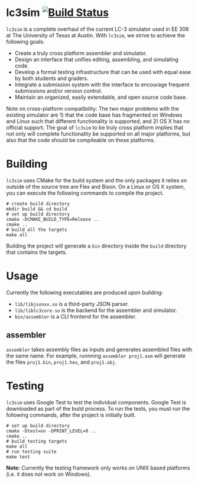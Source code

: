 # lc3sim [![Build Status](https://drone.io/github.com/chiragsakhuja/lc3sim/status.png)](https://drone.io/github.com/chiragsakhuja/lc3sim/latest)
`lc3sim` is a complete overhaul of the current LC-3 simulator used in EE 306 at
The University of Texas at Austin.  With `lc3sim`, we strive to achieve the
following goals:
* Create a truly cross platform assembler and simulator.
* Design an interface that unifies editing, assembling, and simulating code.
* Develop a formal testing infrastructure that can be used with equal ease by
  both students and graders.
* Integrate a submission system with the interface to encourage frequent
  submissions and/or version control.
* Maintain an organized, easily extendable, and open source code base.

Note on cross-platform compatibility: The two major problems with the existing
simulator are 1) that the code base has fragmented on Windows and Linux such that
different functionality is supported, and 2) OS X has no official support. The goal
of `lc3sim` to be truly cross platform implies that not only will complete
functionality be supported on all major platforms, but also that the code should
be compileable on these platforms.


# Building
`lc3sim` uses CMake for the build system and the only packages it relies
on outside of the source tree are Flex and Bison. On a Linux or OS X
system, you can execute the following commands to compile the project.

```
# create build directory
mkdir build && cd build
# set up build directory
cmake -DCMAKE_BUILD_TYPE=Release ..
cmake ..
# build all the targets
make all
```

Building the project will generate a `bin` directory inside the `build`
directory that contains the targets.

# Usage
Currently the following executables are produced upon building:
* `lib/libjsonxx.so` is a third-party JSON parser.
* `lib/liblc3core.so` is the backend for the assembler and simulator.
* `bin/assembler` is a CLI frontend for the assembler.

## assembler
`assembler` takes assembly files as inputs and generates assembled files with the
same name. For example, runnning `assembler proj1.asm` will generate the files
`proj1.bin`, `proj1.hex`, and `proj1.obj`.

# Testing
`lc3sim` uses Google Test to test the individual components. Google Test
is downloaded as part of the build process. To run the tests, you must
run the following commands, after the project is initially built.
```
# set up build directory
cmake -Dtest=on -DPRINT_LEVEL=0 ..
cmake ..
# build testing targets
make all
# run testing suite
make test
```
**Note:** Currently the testing framework only works on UNIX based
platforms (i.e. it does not work on Windows).

